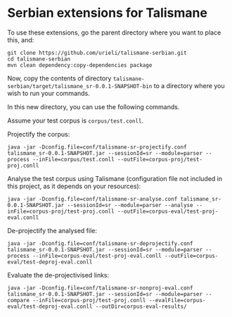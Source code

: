 # Serbian extensions for Talismane

To use these extensions, go the parent directory where you want to place this, and:
```
git clone https://github.com/urieli/talismane-serbian.git
cd talismane-serbian
mvn clean dependency:copy-dependencies package
```

Now, copy the contents of directory `talismane-serbian/target/talismane_sr-0.0.1-SNAPSHOT-bin` to a directory where you wish to run your commands.

In this new directory, you can use the following commands.

Assume your test corpus is `corpus/test.conll`.

Projectify the corpus:
```
java -jar -Dconfig.file=conf/talismane-sr-projectify.conf talismane_sr-0.0.1-SNAPSHOT.jar --sessionId=sr --module=parser --process --inFile=corpus/test.conll --outFile=corpus-proj/test-proj.conll
```

Analyse the test corpus using Talismane (configuration file not included in this project, as it depends on your resources):
```
java -jar -Dconfig.file=conf/talismane-sr-analyse.conf talismane_sr-0.0.1-SNAPSHOT.jar --sessionId=sr --module=parser --analyse --inFile=corpus-proj/test-proj.conll --outFile=corpus-eval/test-proj-eval.conll
```

De-projectify the analysed file:
```
java -jar -Dconfig.file=conf/talismane-sr-deprojectify.conf talismane_sr-0.0.1-SNAPSHOT.jar --sessionId=sr --module=parser --process --inFile=corpus-eval/test-proj-eval.conll --outFile=corpus-eval/test-deproj-eval.conll
```

Evaluate the de-projectivised links:
```
java -jar -Dconfig.file=conf/talismane-sr-nonproj-eval.conf talismane_sr-0.0.1-SNAPSHOT.jar --sessionId=sr --module=parser --compare --inFile=corpus-proj/test-proj.conll --evalFile=corpus-eval/test-deproj-eval.conll --outDir=corpus-eval-results/
```

